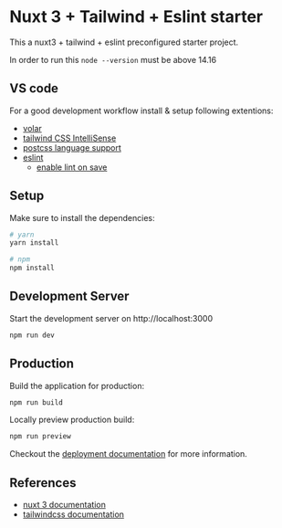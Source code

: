 # Nuxt 3  + Tailwind + Eslint starter

This a nuxt3 +  tailwind + eslint preconfigured starter project.

In order to run this ```node --version``` must be above 14.16

## VS code 

For a good development workflow install & setup following extentions:

* [volar](https://marketplace.visualstudio.com/items?itemName=Vue.volar)
* [tailwind CSS IntelliSense](https://marketplace.visualstudio.com/items?itemName=bradlc.vscode-tailwindcss)
* [postcss language support](https://marketplace.visualstudio.com/items?itemName=csstools.postcss)
* [eslint](https://marketplace.visualstudio.com/items?itemName=dbaeumer.vscode-eslint)
  * [enable lint on save](https://www.digitalocean.com/community/tutorials/workflow-auto-eslinting#step-4-adding-code-actions-on-save)


## Setup

Make sure to install the dependencies:

```bash
# yarn
yarn install

# npm
npm install

```

## Development Server

Start the development server on http://localhost:3000

```bash
npm run dev
```

## Production

Build the application for production:

```bash
npm run build
```

Locally preview production build:

```bash
npm run preview
```

Checkout the [deployment documentation](https://v3.nuxtjs.org/guide/deploy/presets) for more information.

## References

* [nuxt 3 documentation](https://v3.nuxtjs.org)
* [tailwindcss documentation](https://tailwindcss.com/docs/utility-first)
